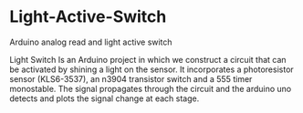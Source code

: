 # Light-Active-Switch
Arduino analog read and light active switch

Light Switch
Is an Arduino project in which we construct a circuit that can be activated by shining a light on the sensor.
It incorporates a photoresistor sensor (KLS6-3537), an n3904 transistor switch and a 555 timer monostable. The signal propagates through the circuit and the arduino uno detects and plots the signal change at each stage.
